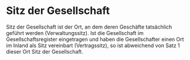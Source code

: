 # Sitz der Gesellschaft

Sitz der Gesellschaft ist der Ort, an dem deren Geschäfte tatsächlich geführt werden (Verwaltungssitz). Ist die Gesellschaft im Gesellschaftsregister eingetragen und haben die Gesellschafter einen Ort im Inland als Sitz vereinbart (Vertragssitz), so ist abweichend von Satz 1 dieser Ort Sitz der Gesellschaft. 


